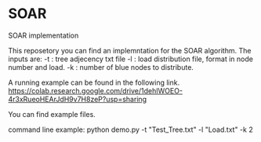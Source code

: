 # SOAR
 SOAR implementation

This reposetory you can find an implemntation for the SOAR algorithm.
The inputs are:
-t : tree adjecency txt file
-l : load distribution file, format in node number and load.
-k : number of blue nodes to distribute.

A running example can be found in the following link.
https://colab.research.google.com/drive/1dehIWOEO-4r3xRueoHEArJdH9v7H8zeP?usp=sharing

You can find example files.

command line example:
python demo.py -t "Test_Tree.txt" -l "Load.txt" -k 2


